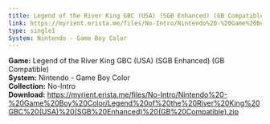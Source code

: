 ```yaml
---
title: Legend of the River King GBC (USA) (SGB Enhanced) (GB Compatible)
link: https://myrient.erista.me/files/No-Intro/Nintendo%20-%20Game%20Boy%20Color/Legend%20of%20the%20River%20King%20GBC%20(USA)%20(SGB%20Enhanced)%20(GB%20Compatible).zip
type: single1
System: Nintendo - Game Boy Color
---
```

<b>Game:</b> Legend of the River King GBC (USA) (SGB Enhanced) (GB Compatible)<br>
<b>System:</b> Nintendo - Game Boy Color<br>
<b>Collection:</b> No-Intro<br>
<b>Download:</b> https://myrient.erista.me/files/No-Intro/Nintendo%20-%20Game%20Boy%20Color/Legend%20of%20the%20River%20King%20GBC%20(USA)%20(SGB%20Enhanced)%20(GB%20Compatible).zip